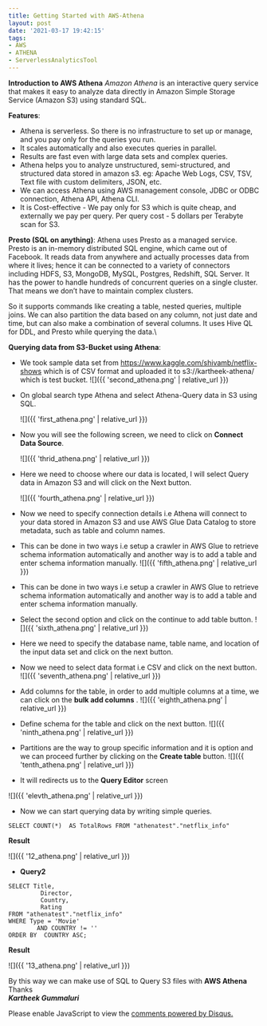 ```yaml
---
title: Getting Started with AWS-Athena
layout: post
date: '2021-03-17 19:42:15'
tags:
- AWS
- ATHENA
- ServerlessAnalyticsTool
---
```


**Introduction to AWS Athena**
*Amazon Athena* is an interactive query service that makes it easy to analyze data directly in Amazon Simple Storage Service (Amazon S3) using standard SQL.

**Features**:
* Athena is serverless. So there is no infrastructure to set up or manage,   and you pay only for the queries you run.
* It scales automatically and also executes queries in parallel.
* Results are fast even with large data sets and complex queries.
* Athena helps you to analyze unstructured, semi-structured, and structured data stored in amazon s3. eg: Apache Web Logs, CSV, TSV, Text file with custom delimiters, JSON, etc.
* We can access Athena using AWS management console, JDBC or ODBC connection, Athena API, Athena CLI.
* It is Cost-effective - We pay only for S3 which is quite cheap, and externally we pay per query. Per query cost - 5 dollars per Terabyte scan for S3.

**Presto (SQL on anything)**:
Athena uses Presto as a managed service. Presto is an in-memory distributed SQL engine, which came out of Facebook. It reads data from anywhere and actually processes data from where it lives; hence it can be connected to a variety of connectors including HDFS, S3, MongoDB, MySQL, Postgres, Redshift, SQL Server. It has the power to handle hundreds of concurrent queries on a single cluster. That means we don’t have to maintain complex clusters.

So it supports commands like creating a table, nested queries, multiple joins. We can also partition the data based on any column, not just date and time, but can also make a combination of several columns. It uses Hive QL for DDL, and Presto while querying the data.\

**Querying data from S3-Bucket using Athena**:
*  We took sample data set from https://www.kaggle.com/shivamb/netflix-shows which is of CSV format and uploaded it to s3://kartheek-athena/ which is test bucket.
	![]({{ 'second_athena.png' | relative_url }})
	
*  On global search type Athena and select Athena-Query data in S3 using SQL.
	
	![]({{ 'first_athena.png' | relative_url }})
	
*  Now you will see the following screen,  we need to click on **Connect Data Source**.

 	![]({{ 'thrid_athena.png' | relative_url }})
	
*   Here we need to choose where our data is located, I will select Query data in Amazon S3  and will click on the Next button.

 	![]({{ 'fourth_athena.png' | relative_url }})
	
* Now we need to specify connection details i.e Athena will connect to your data stored in Amazon S3 and use AWS Glue Data Catalog to store metadata, such as table and column names.

* This can be done in two ways i.e setup a crawler in AWS Glue to retrieve schema information automatically and another way is to add a table and enter schema information manually.
 	![]({{ 'fifth_athena.png' | relative_url }})
	
* This can be done in two ways i.e setup a crawler in AWS Glue to retrieve schema information automatically and another way is to add a table and enter schema information manually.

* Select the second option and click on the continue to add table button.
	![]({{ 'sixth_athena.png' | relative_url }})
	
* Here we need to specify the database name, table name, and location of the input data set and click on the next button.

* Now we need to select data format i.e CSV and click on the next button.
	![]({{ 'seventh_athena.png' | relative_url }})

* Add columns for the table, in order to add multiple columns at a time, we can click on the   **bulk add columns** .
![]({{ 'eighth_athena.png' | relative_url }})

* Define schema for the table and click on the next button.
![]({{ 'ninth_athena.png' | relative_url }})

* Partitions are the way to group specific information and it is option and we can proceed further by clicking on the 
**Create table** button.
![]({{ 'tenth_athena.png' | relative_url }})

* It will redirects us to the **Query Editor** screen 

![]({{ 'elevth_athena.png' | relative_url }})

* Now we can start querying data by writing simple queries.

```
SELECT COUNT(*)  AS TotalRows FROM "athenatest"."netflix_info"
```
**Result**

![]({{ '12_athena.png' | relative_url }})

* **Query2**

```
SELECT Title,
         Director,
         Country,
         Rating
FROM "athenatest"."netflix_info"
WHERE Type = 'Movie'
        AND COUNTRY != ''
ORDER BY  COUNTRY ASC;
```
**Result**

![]({{ '13_athena.png' | relative_url }})

By this way we can  make use of SQL to Query S3 files with **AWS Athena**
Thanks <br>
***Kartheek Gummaluri***
<div id="disqus_thread"></div>
<script>
    /**
    *  RECOMMENDED CONFIGURATION VARIABLES: EDIT AND UNCOMMENT THE SECTION BELOW TO INSERT DYNAMIC VALUES FROM YOUR PLATFORM OR CMS.
    *  LEARN WHY DEFINING THESE VARIABLES IS IMPORTANT: https://disqus.com/admin/universalcode/#configuration-variables    */
    /*
    var disqus_config = function () {
    this.page.url = PAGE_URL;  // Replace PAGE_URL with your page's canonical URL variable
    this.page.identifier = PAGE_IDENTIFIER; // Replace PAGE_IDENTIFIER with your page's unique identifier variable
    };
    */
    (function() { // DON'T EDIT BELOW THIS LINE
    var d = document, s = d.createElement('script');
    s.src = 'https://https-kartheek91-github-io.disqus.com/embed.js';
    s.setAttribute('data-timestamp', +new Date());
    (d.head || d.body).appendChild(s);
    })();
</script>
<noscript>Please enable JavaScript to view the <a href="https://disqus.com/?ref_noscript">comments powered by Disqus.</a></noscript>
